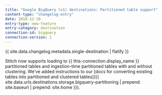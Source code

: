 ```yaml
---
title: "Google BigQuery (v1) destinations: Partitioned table support"
content-type: "changelog-entry"
date: 2018-12-10
entry-type: new-feature
entry-category: destination
connection-id: bigquery
connection-version: 1
---
```


{{ site.data.changelog.metadata.single-destination | flatify }}

Stitch now supports loading to {{ this-connection.display_name }} partitioned tables and ingestion-time partitioned tables with and without clustering. We’ve added instructions to our [docs for converting existing tables into partitioned and clustered tables]({{ site.data.urls.destinations.storage.bigquery-partitioning | prepend: site.baseurl | prepend: site.home }}).